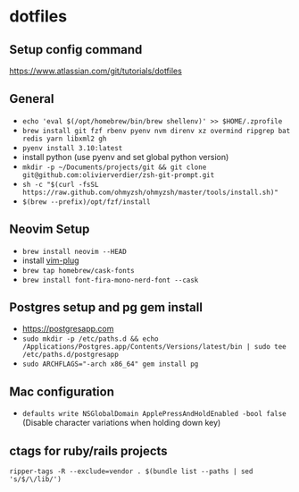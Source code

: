 # dotfiles

## Setup config command

https://www.atlassian.com/git/tutorials/dotfiles


## General

- `echo 'eval $(/opt/homebrew/bin/brew shellenv)' >> $HOME/.zprofile`
- `brew install git fzf rbenv pyenv nvm direnv xz overmind ripgrep bat redis yarn libxml2 gh`
- `pyenv install 3.10:latest`
- install python (use pyenv and set global python version)
- `mkdir -p ~/Documents/projects/git && git clone git@github.com:olivierverdier/zsh-git-prompt.git`
- `sh -c "$(curl -fsSL https://raw.github.com/ohmyzsh/ohmyzsh/master/tools/install.sh)"`
- `$(brew --prefix)/opt/fzf/install`


## Neovim Setup

- `brew install neovim --HEAD`
- install [vim-plug](https://github.com/junegunn/vim-plug#neovim)
- `brew tap homebrew/cask-fonts`
- `brew install font-fira-mono-nerd-font --cask`


## Postgres setup and pg gem install

- https://postgresapp.com
- `sudo mkdir -p /etc/paths.d && echo /Applications/Postgres.app/Contents/Versions/latest/bin | sudo tee /etc/paths.d/postgresapp`
- `sudo ARCHFLAGS="-arch x86_64" gem install pg`


## Mac configuration

- `defaults write NSGlobalDomain ApplePressAndHoldEnabled -bool false` (Disable character variations when holding down key)



## ctags for ruby/rails projects

`ripper-tags -R --exclude=vendor . $(bundle list --paths | sed 's/$/\/lib/')`
